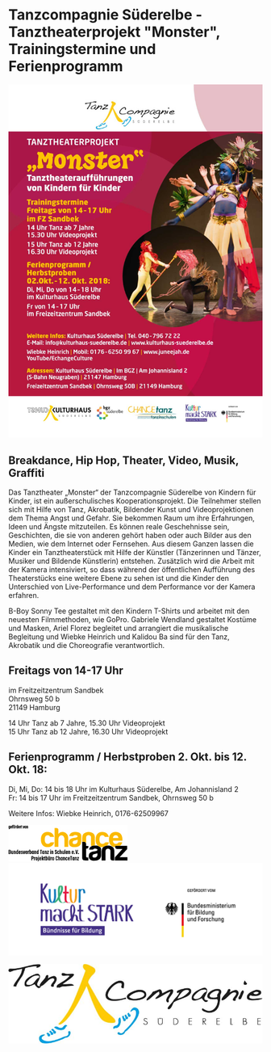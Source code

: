 # Tanzcompagnie Süderelbe - Tanztheaterprojekt "Monster", Trainingstermine und Ferienprogramm

![](/img/monster_Training_18.jpg)

## Breakdance, Hip Hop, Theater, Video, Musik, Graffiti  

Das Tanztheater „Monster“ der Tanzcompagnie Süderelbe von Kindern für Kinder, ist ein außerschulisches Kooperationsprojekt. 
Die Teilnehmer stellen sich mit Hilfe von Tanz, Akrobatik, Bildender Kunst und Videoprojektionen dem Thema Angst und Gefahr. 
Sie bekommen Raum um ihre Erfahrungen, Ideen und Ängste mitzuteilen. Es können reale Geschehnisse sein, Geschichten, die sie 
von anderen gehört haben oder auch Bilder aus den Medien, wie dem Internet oder Fernsehen. Aus diesem Ganzen lassen die Kinder 
ein Tanztheaterstück mit Hilfe der Künstler (Tänzerinnen und Tänzer, Musiker und Bildende Künstlerin) entstehen. 
Zusätzlich wird die Arbeit mit der Kamera intensiviert, so dass während der öffentlichen Aufführung des Theaterstücks 
eine weitere Ebene zu sehen ist und die Kinder den Unterschied von Live-Performance und dem Performance vor der Kamera erfahren.
 
B-Boy Sonny Tee gestaltet mit den Kindern T-Shirts und arbeitet mit den neuesten Filmmethoden, wie GoPro. 
Gabriele Wendland gestaltet Kostüme und Masken, Ariel Florez begleitet und arrangiert die musikalische Begleitung 
und Wiebke Heinrich und Kalidou Ba sind für den Tanz, Akrobatik und die Choreografie verantwortlich.

## Freitags von 14-17 Uhr    
im Freitzeitzentrum Sandbek  
Ohrnsweg 50 b  
21149 Hamburg   

14 Uhr Tanz ab 7 Jahre, 15.30 Uhr Videoprojekt  
15 Uhr Tanz ab 12 Jahre, 16.30 Uhr Videoprojekt
      
## Ferienprogramm / Herbstproben 2. Okt. bis 12. Okt. 18:  
Di, Mi, Do: 14 bis 18 Uhr im Kulturhaus Süderelbe, Am Johannisland 2  
Fr: 14 bis 17 Uhr im Freitzeitzentrum Sandbek, Ohrnsweg 50 b  
 
Weitere Infos: Wiebke Heinrich, 0176-62509967

![](/img/Logo_CT_WEB.jpg)    ![](/img/BfB_Absendermarke.jpg)  

![](/img/Logo_Tanz_Compagnie_Final.jpg)

